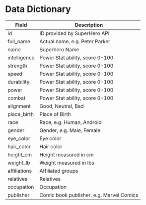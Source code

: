 # Data Dictionary

| Field        | Description                              |
|--------------|------------------------------------------|
| id           | ID provided by SuperHero API             |
| full_name    | Actual name, e.g. Peter Parker           |
| name         | Superhero Name                           |
| intelligence | Power Stat ability, score 0-100          |
| strength     | Power Stat ability, score 0-100          |
| speed        | Power Stat ability, score 0-100          |
| durability   | Power Stat ability, score 0-100          |
| power        | Power Stat ability, score 0-100          |
| combat       | Power Stat ability, score 0-100          |
| alignment    | Good, Neutral, Bad                       |
| place_birth  | Place of Birth                           |
| race         | Race, e.g. Human, Android                |
| gender       | Gender, e.g. Male, Female                |
| eye_color    | Eye color                                |
| hair_color   | Hair color                               |
| height_cm    | Height measured in cm                    |
| weight_lb    | Weight measured in lbs                   |
| affiliations | Affiliated groups                        |
| relatives    | Relatives                                |
| occupation   | Occupation                               |
| publisher    | Comic book publisher, e.g. Marvel Comics |
